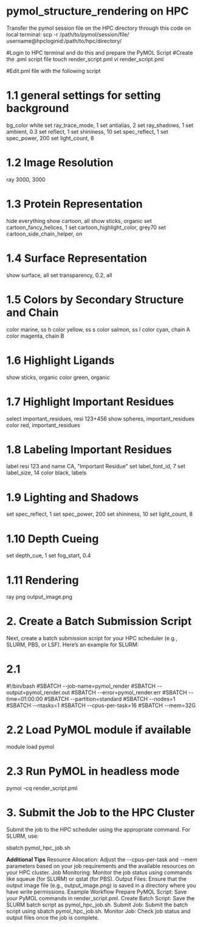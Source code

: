 # pymol_structure_rendering on HPC
Transfer the pymol session file on the HPC directory through this code on local terminal:
scp -r /path/to/pymol/session/file/ username@hpcloginid:/path/to/hpc/directory/

#Login to HPC terminal and do this and prepare the PyMOL Script #Create the .pml script file
touch render_script.pml
vi render_script.pml

#Edit.pml file with the following script
# 1.1 general settings for setting background
bg_color white
set ray_trace_mode, 1
set antialias, 2
set ray_shadows, 1
set ambient, 0.3
set reflect, 1
set shininess, 10
set spec_reflect, 1
set spec_power, 200
set light_count, 8

# 1.2 Image Resolution
ray 3000, 3000
# 1.3 Protein Representation
hide everything
show cartoon, all
show sticks, organic
set cartoon_fancy_helices, 1
set cartoon_highlight_color, grey70
set cartoon_side_chain_helper, on

# 1.4 Surface Representation
show surface, all
set transparency, 0.2, all

# 1.5 Colors by Secondary Structure and Chain
color marine, ss h
color yellow, ss s
color salmon, ss l
color cyan, chain A
color magenta, chain B

# 1.6 Highlight Ligands
show sticks, organic
color green, organic

# 1.7 Highlight Important Residues
select important_residues, resi 123+456
show spheres, important_residues
color red, important_residues

# 1.8 Labeling Important Residues
label resi 123 and name CA, "Important Residue"
set label_font_id, 7
set label_size, 14
color black, labels

# 1.9 Lighting and Shadows
set spec_reflect, 1
set spec_power, 200
set shininess, 10
set light_count, 8

# 1.10 Depth Cueing
set depth_cue, 1
set fog_start, 0.4

# 1.11 Rendering
ray
png output_image.png

# 2. Create a Batch Submission Script
Next, create a batch submission script for your HPC scheduler (e.g., SLURM, PBS, or LSF). Here’s an example for SLURM:

# 2.1 
#!/bin/bash
#SBATCH --job-name=pymol_render
#SBATCH --output=pymol_render.out
#SBATCH --error=pymol_render.err
#SBATCH --time=01:00:00
#SBATCH --partition=standard
#SBATCH --nodes=1
#SBATCH --ntasks=1
#SBATCH --cpus-per-task=16
#SBATCH --mem=32G

# 2.2 Load PyMOL module if available
module load pymol

# 2.3 Run PyMOL in headless mode
pymol -cq render_script.pml

# 3. Submit the Job to the HPC Cluster
Submit the job to the HPC scheduler using the appropriate command. For SLURM, use:

sbatch pymol_hpc_job.sh

**Additional Tips**
Resource Allocation: Adjust the --cpus-per-task and --mem parameters based on your job requirements and the available resources on your HPC cluster.
Job Monitoring: Monitor the job status using commands like squeue (for SLURM) or qstat (for PBS).
Output Files: Ensure that the output image file (e.g., output_image.png) is saved in a directory where you have write permissions.
Example Workflow
Prepare PyMOL Script: Save your PyMOL commands in render_script.pml.
Create Batch Script: Save the SLURM batch script as pymol_hpc_job.sh.
Submit Job: Submit the batch script using sbatch pymol_hpc_job.sh.
Monitor Job: Check job status and output files once the job is complete.
